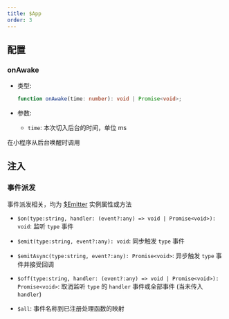 ```yaml
---
title: $App
order: 3
---
```


## 配置

### onAwake

- 类型:

  ```ts
  function onAwake(time: number): void | Promise<void>;
  ```

- 参数:

  - `time`: 本次切入后台的时间，单位 ms

在小程序从后台唤醒时调用

## 注入

### 事件派发

事件派发相关，均为 [$Emitter](./emitter.md) 实例属性或方法

- `$on(type:string, handler: (event?:any) => void | Promise<void>): void`: 监听 `type` 事件

- `$emit(type:string, event?:any): void`: 同步触发 `type` 事件

- `$emitAsync(type:string, event?:any): Promise<void>`: 异步触发 `type` 事件并接受回调

- `$off(type:string, handler: (event?:any) => void | Promise<void>): Promise<void>`: 取消监听 `type` 的 `handler` 事件或全部事件 (当未传入 `handler`)

- `$all`: 事件名称到已注册处理函数的映射
